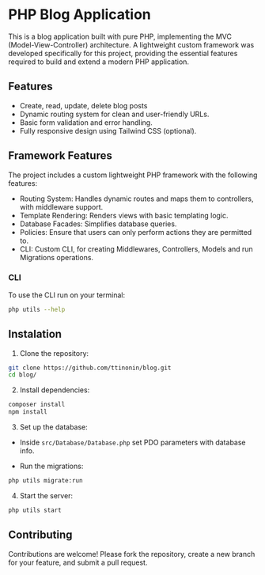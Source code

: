 # PHP Blog Application

This is a blog application built with pure PHP, implementing the MVC (Model-View-Controller) architecture. A lightweight custom framework was developed specifically for this project, providing the essential features required to build and extend a modern PHP application.

## Features

- Create, read, update, delete blog posts
- Dynamic routing system for clean and user-friendly URLs.
- Basic form validation and error handling.
- Fully responsive design using Tailwind CSS (optional).

## Framework Features

The project includes a custom lightweight PHP framework with the following features:

- Routing System: Handles dynamic routes and maps them to controllers, with middleware support.
- Template Rendering: Renders views with basic templating logic.
- Database Facades: Simplifies database queries.
- Policies: Ensure that users can only perform actions they are permitted to.
- CLI: Custom CLI, for creating Middlewares, Controllers, Models and run Migrations operations.

### CLI

To use the CLI run on your terminal:

```bash
php utils --help
```

## Instalation

1. Clone the repository:

```bash
git clone https://github.com/ttinonin/blog.git
cd blog/
```

2. Install dependencies:

```bash
composer install
npm install
```

3. Set up the database:

- Inside `src/Database/Database.php` set PDO parameters with database info.

- Run the migrations:

```bash
php utils migrate:run
```

4. Start the server:

```bash
php utils start
```

## Contributing

Contributions are welcome! Please fork the repository, create a new branch for your feature, and submit a pull request.